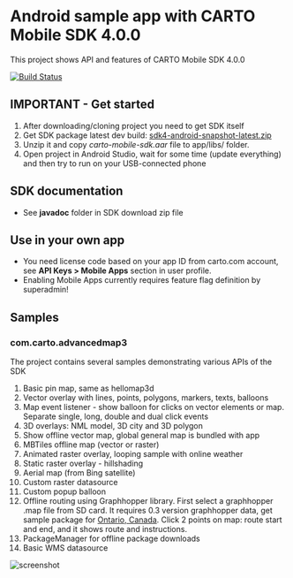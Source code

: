 # Android sample app with CARTO Mobile SDK 4.0.0


This project shows API and features of CARTO Mobile SDK 4.0.0

[![Build Status](https://travis-ci.org/nutiteq/hellomap3d-android.svg?branch=master)](https://travis-ci.org/nutiteq/hellomap3d-android)

## IMPORTANT - Get started
  1. After downloading/cloning project you need to get SDK itself
  1. Get SDK package latest dev build: [sdk4-android-snapshot-latest.zip](https://nutifront.s3.amazonaws.com/sdk_snapshots/sdk4-android-snapshot-latest.zip)
  1. Unzip it and copy *carto-mobile-sdk.aar* file to app/libs/ folder.
  1. Open project in Android Studio, wait for some time (update everything) and then try to run on your USB-connected phone

## SDK documentation
  * See **javadoc** folder in SDK download zip file

## Use in your own app
  * You need license code based on your app ID from carto.com account, see **API Keys > Mobile Apps** section in user profile. 
  * Enabling Mobile Apps currently requires feature flag definition by superadmin!


## Samples
### com.carto.advancedmap3
The project contains several samples demonstrating various APIs of the SDK

 1. Basic pin map, same as hellomap3d
 1. Vector overlay with lines, points, polygons, markers, texts, balloons
 1. Map event listener - show balloon for clicks on vector elements or map. Separate single, long, double and dual click events
 1. 3D overlays: NML model, 3D city and 3D polygon
 1. Show offline vector map, global general map is bundled with app
 1. MBTiles offline map (vector or raster)
 1. Animated raster overlay, looping sample with online weather
 1. Static raster overlay - hillshading
 2. Aerial map (from Bing satellite)
 3. Custom raster datasource
 4. Custom popup balloon
 1. Offline routing using Graphhopper library. First select a graphhopper .map file from SD card. It requires 0.3 version graphhopper data, get sample package for [Ontario, Canada](https://dl.dropboxusercontent.com/u/3573333/mapdata/graphhopper-0.3/canada-ontario-gh3.zip). Click 2 points on map: route start and end, and it shows route and instructions.
 2. PackageManager for offline package downloads
 3. Basic WMS datasource


![screenshot](http://share.gifyoutube.com/yan3Ll.gif)
